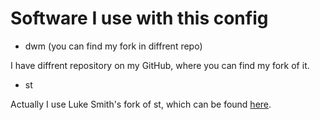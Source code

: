 # Software I use with this config

- dwm (you can find my fork in diffrent repo)

I have diffrent repository on my GitHub, where you can find my fork of it.

- st

Actually I use Luke Smith's fork of st, which can be found [here](https://github.com/lukesmithxyz/st).
